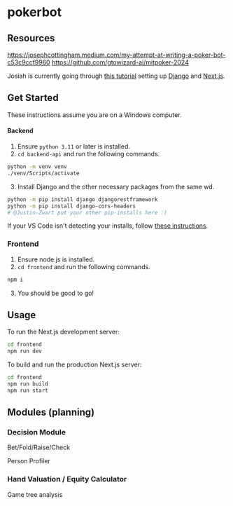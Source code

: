 # pokerbot

## Resources

https://josephcottingham.medium.com/my-attempt-at-writing-a-poker-bot-c53c9ccf9960
https://github.com/gtowizard-ai/mitpoker-2024

Josiah is currently going through [this tutorial](https://dev.to/koladev/building-a-fullstack-application-with-django-django-rest-nextjs-3e26) setting up [Django](https://www.djangoproject.com/) and [Next.js](https://nextjs.org/).

## Get Started

These instructions assume you are on a Windows computer.

#### Backend

1. Ensure `python 3.11` or later is installed.
2. `cd backend-api` and run the following commands.

```bash
python -m venv venv
./venv/Scripts/activate
```

3. Install Django and the other necessary packages from the same wd.

```bash
python -m pip install django djangorestframework
python -m pip install django-cors-headers
# @Justin-Zwart put your other pip-installs here :)
```

If your VS Code isn't detecting your installs, follow [these instructions](https://stackoverflow.com/questions/66869413/visual-studio-code-does-not-detect-virtual-environments).

### Frontend

1. Ensure node.js is installed.
2. `cd frontend` and run the following commands.

```bash
npm i
```

3. You should be good to go!

## Usage

To run the Next.js development server:

```bash
cd frontend
npm run dev
```

To build and run the production Next.js server:

```bash
cd frontend
npm run build
npm run start
```

## Modules (planning)

### Decision Module

Bet/Fold/Raise/Check

Person Profiler

### Hand Valuation / Equity Calculator

Game tree analysis
